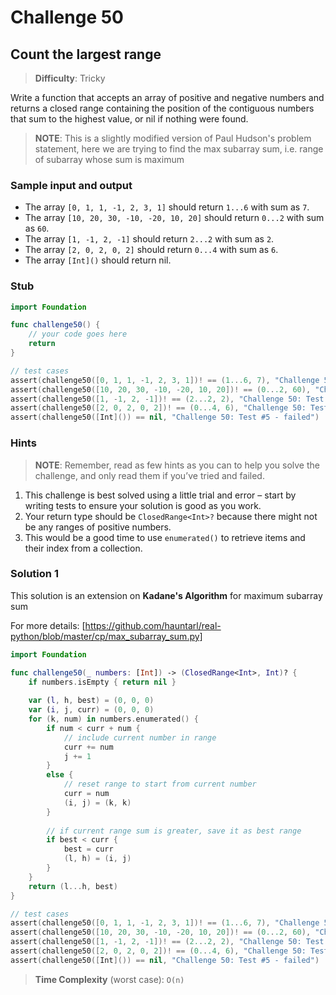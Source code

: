 # Challenge 50

## Count the largest range

> **Difficulty**: Tricky

Write a function that accepts an array of positive and negative numbers and returns a closed range containing the position of the contiguous numbers that sum to the highest value, or nil if nothing were found.

> **NOTE**: This is a slightly modified version of Paul Hudson's problem statement, here we are trying to find the max subarray sum, i.e. range of subarray whose sum is maximum

### Sample input and output

- The array `[0, 1, 1, -1, 2, 3, 1]` should return `1...6` with sum as `7`.
- The array `[10, 20, 30, -10, -20, 10, 20]` should return `0...2` with sum as `60`.
- The array `[1, -1, 2, -1]` should return `2...2` with sum as `2`.
- The array `[2, 0, 2, 0, 2]` should return `0...4` with sum as `6`.
- The array `[Int]()` should return nil.

### Stub

``` swift
import Foundation

func challenge50() {
    // your code goes here
    return
}

// test cases
assert(challenge50([0, 1, 1, -1, 2, 3, 1])! == (1...6, 7), "Challenge 50: Test #1 - failed")
assert(challenge50([10, 20, 30, -10, -20, 10, 20])! == (0...2, 60), "Challenge 50: Test #2 - failed")
assert(challenge50([1, -1, 2, -1])! == (2...2, 2), "Challenge 50: Test #3 - failed")
assert(challenge50([2, 0, 2, 0, 2])! == (0...4, 6), "Challenge 50: Test #4 - failed")
assert(challenge50([Int]()) == nil, "Challenge 50: Test #5 - failed")
```

### Hints

> **NOTE**: Remember, read as few hints as you can to help you solve the challenge, and only read them if you’ve tried and failed.

1. This challenge is best solved using a little trial and error – start by writing tests to ensure your solution is good as you work.
2. Your return type should be `ClosedRange<Int>?` because there might not be any ranges of positive numbers.
3. This would be a good time to use `enumerated()` to retrieve items and their index from a collection.

### Solution 1

This solution is an extension on **Kadane's Algorithm** for maximum subarray sum

For more details: [https://github.com/hauntarl/real-python/blob/master/cp/max_subarray_sum.py]

``` swift
import Foundation

func challenge50(_ numbers: [Int]) -> (ClosedRange<Int>, Int)? {
    if numbers.isEmpty { return nil }
    
    var (l, h, best) = (0, 0, 0)
    var (i, j, curr) = (0, 0, 0)
    for (k, num) in numbers.enumerated() {
        if num < curr + num {
            // include current number in range
            curr += num
            j += 1
        }
        else { 
            // reset range to start from current number
            curr = num
            (i, j) = (k, k) 
        }
        
        // if current range sum is greater, save it as best range
        if best < curr {
            best = curr
            (l, h) = (i, j)
        }
    }
    return (l...h, best)
}

// test cases
assert(challenge50([0, 1, 1, -1, 2, 3, 1])! == (1...6, 7), "Challenge 50: Test #1 - failed")
assert(challenge50([10, 20, 30, -10, -20, 10, 20])! == (0...2, 60), "Challenge 50: Test #2 - failed")
assert(challenge50([1, -1, 2, -1])! == (2...2, 2), "Challenge 50: Test #3 - failed")
assert(challenge50([2, 0, 2, 0, 2])! == (0...4, 6), "Challenge 50: Test #4 - failed")
assert(challenge50([Int]()) == nil, "Challenge 50: Test #5 - failed")
```

> **Time Complexity** (worst case): `O(n)`
